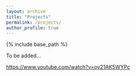 ```yaml
---
layout: archive
title: "Projects"
permalink: /projects/
author_profile: true
---
```


{% include base_path %}

To be added...

https://www.youtube.com/watch?v=oy21AK5WYPc

